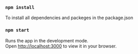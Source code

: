 ### `npm install`

To install all dependencies and packeges in the package.json

### `npm start`

Runs the app in the development mode.\
Open [http://localhost:3000](http://localhost:3000) to view it in your browser.
